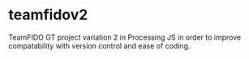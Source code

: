 # teamfidov2

TeamFIDO GT project variation 2 in Processing JS in order to improve compatability with version control and ease of coding.
